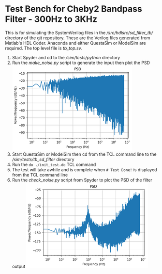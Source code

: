 # Test Bench for Cheby2 Bandpass Filter - 300Hz to 3KHz

This is for simulating the SystemVerilog files in the */src/hdlsrc/sd_filter_tb/* directory of the git repository. These are the Verilog files generated from Matlab's HDL Coder. Anaconda and either QuestaSim or ModelSim are required. The top level file is *tb_top.sv*.

1. Start Spyder and cd to the */sim/tests/python* directory
2. Run the *make_noise.py* script to generate the input then plot the PSD
![Node](noise_input_psd.png)
3. Start QuestaSim or ModelSim then cd from the TCL command line to the */sim/tests/tb_sd_filter* directory
4. Run the `do ./init_test.do` TCL command
5. The test will take awhile and is complete when `# Test Done!` is displayed from the TCL command line
6. Run the *check_noise.py* script from Spyder to plot the PSD of the filter output
![Node](noise_output_psd.png)


